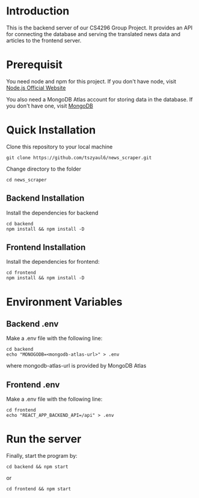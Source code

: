 # Introduction

This is the backend server of our CS4296 Group Project. It provides an API for connecting the database and serving the translated news data and articles to the frontend server.

# Prerequisit

You need node and npm for this project. If you don't have node, visit [Node.js Official Website](https://www.nodejs.org)

You also need a MongoDB Atlas account for storing data in the database. If you don't have one, visit [MongoDB](https://www.mongodb.com)

# Quick Installation

Clone this repository to your local machine

```
git clone https://github.com/tszyaul6/news_scraper.git
```

Change directory to the folder

```
cd news_scraper
```

## Backend Installation

Install the dependencies for backend

```
cd backend
npm install && npm install -D
```

## Frontend Installation

Install the dependencies for frontend:

```
cd frontend
npm install && npm install -D
```

# Environment Variables

## Backend .env

Make a .env file with the following line:

```
cd backend
echo "MONOGODB=<mongodb-atlas-url>" > .env
```

where mongodb-atlas-url is provided by MongoDB Atlas

## Frontend .env

Make a .env file with the following line:

```
cd frontend
echo "REACT_APP_BACKEND_API=/api" > .env
```

# Run the server

Finally, start the program by:

```
cd backend && npm start
```

or

```
cd frontend && npm start
```
